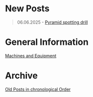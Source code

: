 # New Posts

>06.06.2025 - [Pyramid spotting drill](/posts/2025_06_06_pyramid_spotting_drill.md)

# General Information

[Machines and Equipment](URL)

# Archive

[Old Posts in chronological Order](URL)